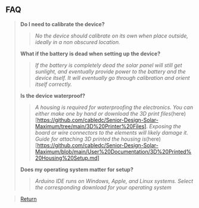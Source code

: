 ## FAQ
> **Do I need to calibrate the device?**
> 
> > *No the device should calibrate on its own when place outside, ideally in a non obscured location.*
>   
> **What if the battery is dead when setting up the device?**
> 
> > *If the battery is completely dead the solar panel will still get sunlight, and eventually provide power to the battery and the device itself. It will eventually go through calibration and orient itself correctly.*
>   
> **Is the device waterproof?**
> 
> > *A housing is required for waterproofing the electronics. You can either make one by hand or download the 3D print files*(here)[https://github.com/cabledc/Senior-Design-Solar-Maximum/tree/main/3D%20Printer%20Files]. *Exposing the board or wire connectors to the elements will likely damage it. Guide for attaching 3D printed the housing is*(here)[https://github.com/cabledc/Senior-Design-Solar-Maximum/blob/main/User%20Documentation/3D%20Printed%20Housing%20Setup.md]
>   
> **Does my operating system matter for setup?**
> 
> > *Arduino IDE runs on Windows, Apple, and Linux systems. Select the corresponding download for your operating system*

> [Return](https://github.com/cabledc/Senior-Design-Solar-Maximum/tree/main](https://github.com/cabledc/Senior-Design-Solar-Maximum/tree/main?tab=readme-ov-file#user-documentation)https://github.com/cabledc/Senior-Design-Solar-Maximum/tree/main?tab=readme-ov-file#user-documentation)
